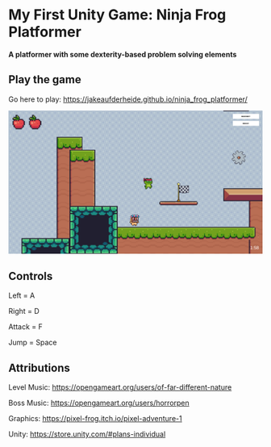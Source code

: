 # My First Unity Game: Ninja Frog Platformer

**A platformer with some dexterity-based problem solving elements**

## Play the game

Go here to play: https://jakeaufderheide.github.io/ninja_frog_platformer/


 ![A frog ninja jumping over a masked enemy](screenshot.png)

## Controls
Left = A

Right = D

Attack = F

Jump = Space


## Attributions
Level Music: https://opengameart.org/users/of-far-different-nature

Boss Music: https://opengameart.org/users/horrorpen

Graphics: https://pixel-frog.itch.io/pixel-adventure-1

Unity: https://store.unity.com/#plans-individual

